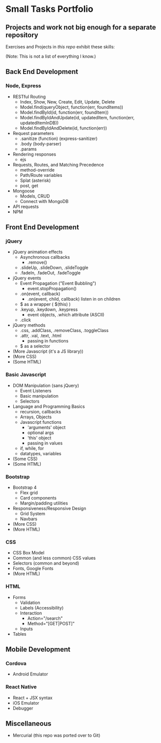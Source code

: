 # Small Tasks Portfolio
## Projects and work not big enough for a separate repository

Exercises and Projects in *this repo* exhibit these skills:

(Note: This is not a list of everything I know.)

## Back End Development

### Node, Express

* RESTful Routing
    * Index, Show, New, Create, Edit, Update, Delete
    * Model.find(queryObject, function(err, foundItems))
    * Model.findById(id, function(err, foundItem))
    * Model.findByIdAndUpdate(id, updatedItem, function(err, updatedItemInDB))
    * Model.findByIdAndDelete(id, function(err))
* Request parameters
    * .sanitize (function) (express-sanitizer)
    * .body (body-parser)
    * .params
* Rendering responses
    * ejs
* Requests, Routes, and Matching Precedence
    * method-override
    * Path/Route variables
    * Splat (asterisk)
    * post, get
* Mongoose
  * Models, CRUD
  * Connect with MongoDB
* API requests
* NPM

## Front End Development

### jQuery

* jQuery animation effects
    * Asynchronous callbacks
        * .remove()
    * .slideUp, .slideDown, .slideToggle
    * .fadeIn, .fadeOut, .fadeToggle
* jQuery events
    * Event Propagation ("Event Bubbling")
        * event.stopPropagation()
    * .on(event, callback)
        * .on(event, child, callback) listen in on children
    * $ as a wrapper ( $(this) )
    * .keyup, .keydown, .keypress
        * event objects, .which attribute (ASCII)
    * .click
* jQuery methods
    * .css, .addClass, .removeClass, .toggleClass
    * .attr, .val, .text, .html
        * passing in functions
    * $ as a selector
* (More Javascript (it's a JS library))
* (More CSS)
* (Some HTML)

### Basic Javascript

* DOM Manipulation (sans jQuery)
    * Event Listeners
    * Basic manipulation
    * Selectors
* Language and Programming Basics
    * recursion, callbacks
    * Arrays, Objects
    * Javascript functions
        * 'arguments' object
        * optional args
        * 'this' object
        * passing in values
    * if, while, for
    * datatypes, variables
* (Some CSS)
* (Some HTML)

### Bootstrap

* Bootstrap 4
    * Flex grid
    * Card components
    * Margin/padding utilities
* Responsiveness/Responsive Design
    * Grid System
    * Navbars
* (More CSS)
* (More HTML)

### CSS

* CSS Box Model
* Common (and less common) CSS values
* Selectors (common and beyond)
* Fonts, Google Fonts
* (More HTML)

### HTML

* Forms
    * Validation
    * Labels (Accessibility)
    * Interaction
        * Action="/search"
        * Method="[GET|POST]"
    * Inputs
* Tables

## Mobile Development

### Cordova
* Android Emulator

### React Native
* React + JSX syntax
* iOS Emulator
* Debugger

## Miscellaneous

* Mercurial (this repo was ported over to Git)
